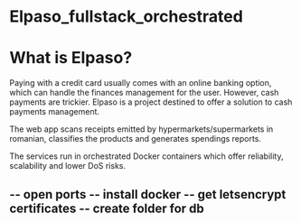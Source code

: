 # Elpaso_fullstack_orchestrated

# What is Elpaso? 

Paying with a credit card usually comes with an online banking option, which can handle the finances management for the user. However, cash payments are trickier. Elpaso is a project destined to offer a solution to cash payments management. 

The web app scans receipts emitted by hypermarkets/supermarkets in romanian, classifies the products and generates spendings reports. 

The services run in orchestrated Docker containers which offer reliability, scalability and lower DoS risks. 



-- open ports
-- install docker
-- get letsencrypt certificates
-- create folder for db 
-- 
